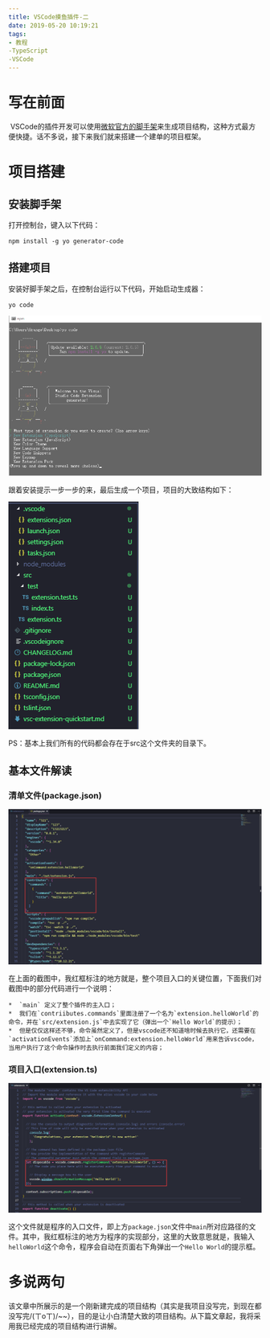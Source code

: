 ```yaml
---
title: VSCode摸鱼插件-二
date: 2019-05-20 10:19:21
tags: 
- 教程
-TypeScript
-VSCode
---
```


# 写在前面

​		VSCode的插件开发可以使用[微软官方的脚手架](https://github.com/Microsoft/vscode-generator-code)来生成项目结构，这种方式最方便快捷。话不多说，接下来我们就来搭建一个建单的项目框架。

# 项目搭建

## 安装脚手架

打开控制台，键入以下代码：

```
npm install -g yo generator-code
```

## 搭建项目

安装好脚手架之后，在控制台运行以下代码，开始启动生成器：

```
yo code
```

![1558320150679](assets/1558320150679.png)

跟着安装提示一步一步的来，最后生成一个项目，项目的大致结构如下：

![1558322417845](assets/1558322417845.png)

PS：基本上我们所有的代码都会存在于src这个文件夹的目录下。

## 基本文件解读

### 清单文件(package.json)

![1558323614786](assets/1558323614786.png)

​		在上面的截图中，我红框标注的地方就是，整个项目入口的关键位置，下面我们对截图中的部分代码进行一个说明：

	*  `main` 定义了整个插件的主入口；
	*  我们在`contriibutes.commands`里面注册了一个名为`extension.helloWorld`的命令，并在`src/extension.js`中去实现了它（弹出一个`Hello World`的提示）；
	*  但是仅仅这样还不够，命令虽然定义了，但是vscode还不知道啥时候去执行它，还需要在`activationEvents`添加上`onCommand:extension.helloWorld`用来告诉vscode，当用户执行了这个命令操作时去执行前面我们定义的内容；

### 项目入口(extension.ts)

![1558323571702](assets/1558323571702.png)

​		这个文件就是程序的入口文件，即上方`package.json`文件中`main`所对应路径的文件。其中，我红框标注的地方为程序的实现部分，这里的大致意思就是，我输入`helloWorld`这个命令，程序会自动在页面右下角弹出一个`Hello World`的提示框。

# 多说两句

该文章中所展示的是一个刚新建完成的项目结构（其实是我项目没写完，到现在都没写完/(ㄒoㄒ)/~~），目的是让小白清楚大致的项目结构。从下篇文章起，我将采用我已经完成的项目结构进行讲解。